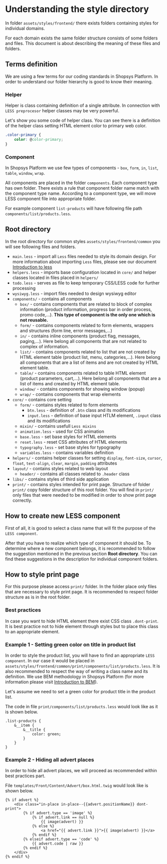 # Understanding the style directory

In folder `assets/styles/frontend/` there exists folders containing styles for individual domains.

For each domain exists the same folder structure consists of some folders and files.
This document is about describing the meaning of these files and folders.

## Terms definition

We are using a few terms for our coding standards in Shopsys Platform.
In order to understand our folder hierarchy is good to know their meaning.

### Helper

Helper is class containing definition of a single attribute.
In connection with `LESS preprocesor` helper classes may be very powerful.

Let's show you some code of helper class. You can see there is a definition of the helper class setting HTML element color to primary web color.

```css
.color-primary {
    color: @color-primary;
}
```

### Component

In Shopsys Platform we use few types of components - `box`, `form`, `in`, `list`, `table`, `window`, `wrap`.

All components are placed in the folder `components`. Each component type has own folder.
There exists a rule that component folder name match with the component type name.
According to a component type, we will move LESS component file into appropriate folder.

For example component `list-products` will have following file path `components/list/products.less`.

## Root directory

In the root directory for common styles `assets/styles/frontend/common` you will see following files and folders.

- `main.less` - import all `Less` files needed to style its domain design. For more information about importing `Less` files, please see our document [Introduction to less](./introduction-to-less.md)
- `helpers.less` - imports base configuration located in `core/` and helper classes located in files placed in `helpers/`
- `todo.less` - serves as file to keep temporary CSS/LESS code for further processing
- `wysiwyg.less` - import files needed to design wysiwyg editor
- `components/` - contains all components
    - `box/` - contains components that are related to block of complex information (product information, progress bar in order process, promo code,...). **This type of component is the only one which is not reusable.**
    - `form/` - contains components related to form elements, wrappers and structures (form line, error messages,...)
    - `in/` - contains inline components (product flag, messages, paging,...). Here belong all components that are not related to complex of information.
    - `list/` - contains components related to list that are not created by HTML element table (product list, menu, categories,...). Here belong all components that are a list of items and are not created by HTML element table.
    - `table/` - contains components related to table HTML element (product parameters, cart,...). Here belong all components that are a list of items and created by HTML element table.
    - `window/` - contains components for showing window (popup)
    - `wrap/` - contains components that wrap elements
- `core/` - contains core setting
    - `form/` - contains styles related to form elements
        - `btn.less` - definition of `.btn` class and its modifications
        - `input.less` - definition of base input HTLM element, `.input` class and its modifications
    - `mixin/` - contains usefull `Less mixins`
    - `animation.less` - used for CSS animation
    - `base.less` - set base styles for HTML elements
    - `reset.less` - reset CSS attributes of HTML elements
    - `typography.less` - set base styles for typography
    - `variables.less` - contains variables definition
- `helpers/` - contains helper classes for setting `display`, `font-size`, `cursor`, `float`, `text-align`, `clear`, `margin`, `padding` attributes
- `layout/` - contains styles related to web layout
    - `header/` - contains all classes related to `.header` class
- `libs/` - contains styles of third side application
- `print/` - contains styles intended for print page. Structure of folder `print/` copy folder structure of this root folder. You will find in `print/` only files that were needed to be modified in order to show print page correctly.

## How to create new LESS component

First of all, it is good to select a class name that will fit the purpose of the `LESS component`.

After that you have to realize which type of component it should be.
To determine where a new component belongs, it is recommended to follow the suggestion mentioned in the previous section **Root directory**.
You can find these suggestions in the description for individual component folders.

## How to style print page

For this purpose please access `print/` folder.
In the folder place only files that are necessary to style print page.
It is recommended to respect folder structure as is in the root folder.

### Best practices

In case you want to hide HTML element there exist CSS class `.dont-print`.
It is best practice not to hide element through styles but to place this class to an appropriate element.

### Example 1 - Setting green color on title in product list

In order to style the product list, you will have to find an appropriate `LESS component`.
In our case it would be placed in `assets/styles/frontend/common/print/components/list/products.less`.
It is also recommended to respect the way of writing a class name and its definition.
We use BEM methodology in Shopsys Platform (for more information please visit [Introduction to BEM](http://getbem.com/introduction/)).

Let's assume we need to set a green color for product title in the product list.

The code in file `print/components/list/products.less` would look like as it is shown below.

```less
.list-products {
    &__item {
        &__title {
            color: green;
        }
    }
}
```

### Example 2 - Hiding all advert places

In order to hide all advert places, we will proceed as recommended within best practices part.

File `templates/Front/Content/Advert/box.html.twig` would look like is shown below.

```twig
{% if advert %}
    <div class="in-place in-place--{{advert.positionName}} dont-print">
        {% if advert.type == 'image' %}
            {% if advert.link == null %}
                {{ image(advert) }}
            {% else %}
                <a href="{{ advert.link }}">{{ image(advert) }}</a>
            {% endif %}
        {% elseif advert.type == 'code' %}
            {{ advert.code | raw }}
        {% endif %}
    </div>
{% endif %}
```
